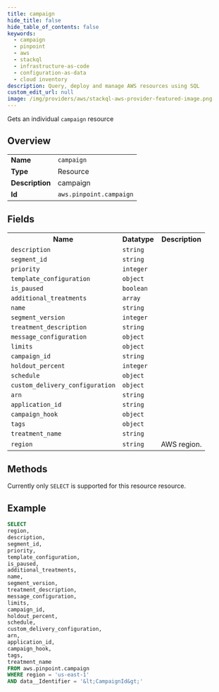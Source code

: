 ```yaml
---
title: campaign
hide_title: false
hide_table_of_contents: false
keywords:
  - campaign
  - pinpoint
  - aws
  - stackql
  - infrastructure-as-code
  - configuration-as-data
  - cloud inventory
description: Query, deploy and manage AWS resources using SQL
custom_edit_url: null
image: /img/providers/aws/stackql-aws-provider-featured-image.png
---
```

Gets an individual <code>campaign</code> resource

## Overview
<table><tbody>
<tr><td><b>Name</b></td><td><code>campaign</code></td></tr>
<tr><td><b>Type</b></td><td>Resource</td></tr>
<tr><td><b>Description</b></td><td>campaign</td></tr>
<tr><td><b>Id</b></td><td><code>aws.pinpoint.campaign</code></td></tr>
</tbody></table>

## Fields
<table><tbody>
<tr><th>Name</th><th>Datatype</th><th>Description</th></tr>
<tr><td><code>description</code></td><td><code>string</code></td><td></td></tr>
<tr><td><code>segment_id</code></td><td><code>string</code></td><td></td></tr>
<tr><td><code>priority</code></td><td><code>integer</code></td><td></td></tr>
<tr><td><code>template_configuration</code></td><td><code>object</code></td><td></td></tr>
<tr><td><code>is_paused</code></td><td><code>boolean</code></td><td></td></tr>
<tr><td><code>additional_treatments</code></td><td><code>array</code></td><td></td></tr>
<tr><td><code>name</code></td><td><code>string</code></td><td></td></tr>
<tr><td><code>segment_version</code></td><td><code>integer</code></td><td></td></tr>
<tr><td><code>treatment_description</code></td><td><code>string</code></td><td></td></tr>
<tr><td><code>message_configuration</code></td><td><code>object</code></td><td></td></tr>
<tr><td><code>limits</code></td><td><code>object</code></td><td></td></tr>
<tr><td><code>campaign_id</code></td><td><code>string</code></td><td></td></tr>
<tr><td><code>holdout_percent</code></td><td><code>integer</code></td><td></td></tr>
<tr><td><code>schedule</code></td><td><code>object</code></td><td></td></tr>
<tr><td><code>custom_delivery_configuration</code></td><td><code>object</code></td><td></td></tr>
<tr><td><code>arn</code></td><td><code>string</code></td><td></td></tr>
<tr><td><code>application_id</code></td><td><code>string</code></td><td></td></tr>
<tr><td><code>campaign_hook</code></td><td><code>object</code></td><td></td></tr>
<tr><td><code>tags</code></td><td><code>object</code></td><td></td></tr>
<tr><td><code>treatment_name</code></td><td><code>string</code></td><td></td></tr>
<tr><td><code>region</code></td><td><code>string</code></td><td>AWS region.</td></tr>

</tbody></table>

## Methods
Currently only <code>SELECT</code> is supported for this resource resource.





## Example
```sql
SELECT
region,
description,
segment_id,
priority,
template_configuration,
is_paused,
additional_treatments,
name,
segment_version,
treatment_description,
message_configuration,
limits,
campaign_id,
holdout_percent,
schedule,
custom_delivery_configuration,
arn,
application_id,
campaign_hook,
tags,
treatment_name
FROM aws.pinpoint.campaign
WHERE region = 'us-east-1'
AND data__Identifier = '&lt;CampaignId&gt;'
```

